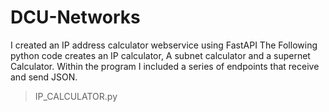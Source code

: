 # DCU-Networks

I created an IP address calculator webservice using FastAPI
The Following python code creates an IP calculator, A subnet calculator and a supernet Calculator.
Within the program I included a series of endpoints that receive and send JSON.
> IP_CALCULATOR.py
